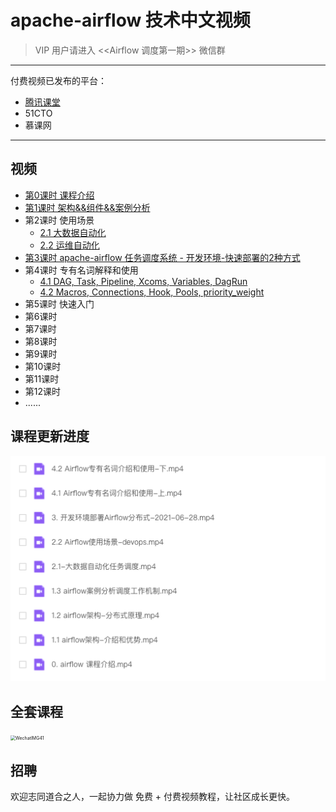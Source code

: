 # apache-airflow 技术中文视频




> VIP 用户请进入 <<Airflow 调度第一期>> 微信群


---

付费视频已发布的平台：
- [腾讯课堂](https://ke.qq.com/course/3583340?taid=12330035066613100)
- 51CTO
- 慕课网

---

## 视频

- [第0课时 课程介绍](免费)
- [第1课时 架构&&组件&&案例分析](部分免费)
- 第2课时 使用场景
  - [2.1 大数据自动化](付费)
  - [2.2 运维自动化](付费)
- [第3课时 apache-airflow 任务调度系统 - 开发环境-快速部署的2种方式](免费)
- 第4课时 专有名词解释和使用
  - [4.1 DAG, Task, Pipeline, Xcoms, Variables, DagRun](付费)
  - [4.2 Macros, Connections, Hook, Pools, priority_weight](付费)
- 第5课时 快速入门
- 第6课时 
- 第7课时 
- 第8课时 
- 第9课时 
- 第10课时 
- 第11课时 
- 第12课时 
- ......




## 课程更新进度

![image-20210803083050230](imgs/image-20210803083050230.png)



## 全套课程

<img src="./imgs/WechatIMG41.jpeg" alt="WechatIMG41" style="zoom: 50%;" />

## 招聘

欢迎志同道合之人，一起协力做 免费 + 付费视频教程，让社区成长更快。

